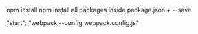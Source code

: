                                                                                                  
npm install
npm install all packages inside package.json + --save
                                                                                                 
"start": "webpack --config webpack.config.js"
                                                                                                                           
